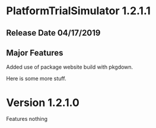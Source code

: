 # PlatformTrialSimulator 1.2.1.1

## Release Date 04/17/2019

## Major Features

Added use of package website build with pkgdown.   

Here is some more stuff.   

# Version 1.2.1.0
Features nothing

